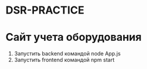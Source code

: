 # DSR-PRACTICE
#  Сайт учета оборудования #
1. Запустить backend командой node App.js
2. Запустить frontend командой npm start
